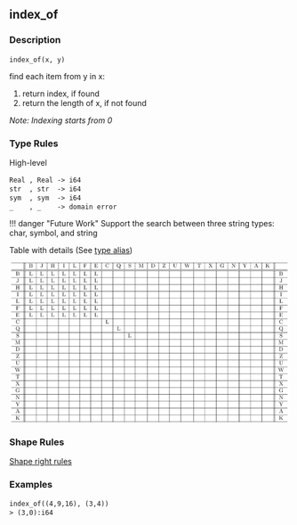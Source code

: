 ## index_of

### Description

```no-highlight
index_of(x, y)
```

find each item from y in x:

1. return index, if <blue>found</blue>
1. return the length of x, if <red>not found</red>

*Note: Indexing starts from 0*

### Type Rules

High-level

```no-highlight
Real , Real -> i64
str  , str  -> i64
sym  , sym  -> i64
_    , _    -> domain error
```

!!! danger "Future Work"
    Support the search between three string types: char, symbol, and string

Table with details (See [type alias](../types.md))

![index of](../types/indexof.png)

### Shape Rules

[Shape right rules](../shapes.md#shape-right)

### Examples

```no-highlight
index_of((4,9,16), (3,4))
> (3,0):i64
```

